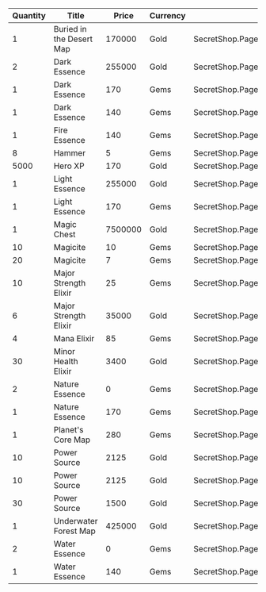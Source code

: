 | Quantity | Title | Price | Currency |  Dev Name |
| -------- | ----- | ----- | -------- |  -------- |
| 1 | Buried in the Desert Map | 170000 | Gold | SecretShop.Page04.TreasureMap.26 |
| 2 | Dark Essence | 255000 | Gold | SecretShop.Page04.Reagent.66 |
| 1 | Dark Essence | 170 | Gems | SecretShop.Page04.Shard.26 |
| 1 | Dark Essence | 140 | Gems | SecretShop.Page04.UnderworldTrader.62 |
| 1 | Fire Essence | 140 | Gems | SecretShop.Page04.UnderworldTrader.65 |
| 8 | Hammer | 5 | Gems | SecretShop.Page04.Misc.28 |
| 5000 | Hero XP | 170 | Gold | SecretShop.Page04.Misc.26 |
| 1 | Light Essence | 255000 | Gold | SecretShop.Page04.Reagent.75 |
| 1 | Light Essence | 170 | Gems | SecretShop.Page04.Shard.28 |
| 1 | Magic Chest | 7500000 | Gold | SecretShop.Page04.CharShard.22 |
| 10 | Magicite | 10 | Gems | SecretShop.Page04.Ore.06 |
| 20 | Magicite | 7 | Gems | SecretShop.Page04.UnderworldTrader.85 |
| 10 | Major Strength Elixir | 25 | Gems | SecretShop.Page04.Elixir.29 |
| 6 | Major Strength Elixir | 35000 | Gold | SecretShop.Page04.UnderworldTraderGold.14 |
| 4 | Mana Elixir | 85 | Gems | SecretShop.Page04.Elixir.28 |
| 30 | Minor Health Elixir | 3400 | Gold | SecretShop.Page04.Elixir.22 |
| 2 | Nature Essence | 0 | Gems | SecretShop.Page04.Free.49 |
| 1 | Nature Essence | 170 | Gems | SecretShop.Page04.UnderworldTrader.71 |
| 1 | Planet's Core Map | 280 | Gems | SecretShop.Page04.UnderworldTrader.81 |
| 10 | Power Source | 2125 | Gold | SecretShop.Page04.Reagent.62 |
| 10 | Power Source | 2125 | Gold | SecretShop.Page04.Reagent.69 |
| 30 | Power Source | 1500 | Gold | SecretShop.Page04.UnderworldTraderGold.11 |
| 1 | Underwater Forest Map | 425000 | Gold | SecretShop.Page04.TreasureMap.30 |
| 2 | Water Essence | 0 | Gems | SecretShop.Page04.Free.50 |
| 1 | Water Essence | 140 | Gems | SecretShop.Page04.UnderworldTrader.74 |
